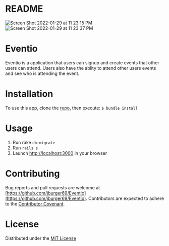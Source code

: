# README
![Screen Shot 2022-01-29 at 11 23 15 PM](https://user-images.githubusercontent.com/71084231/151686576-9b71f878-8175-4a31-8eb4-92d1b62093c7.png)
![Screen Shot 2022-01-29 at 11 23 37 PM](https://user-images.githubusercontent.com/71084231/151686578-166cc619-29f5-4f32-add8-cdcb90599776.png)

# Eventio
Eventio is a application that users can signup and create events that other users can attend. Users also have the ablity to attend other users events and see who is attending the event.

# Installation
To use this app, clone the [repo](https://github.com/jburger69/Eventio), then execute:
`$ bundle install`

# Usage
1. Run rake `db:migrate`
2. Run `rails s`
3. Launch [http://localhost:3000](http://localhost:3000) in your browser

# Contributing
Bug reports and pull requests are welcome at [https://github.com/jburger69/Eventio](https://github.com/jburger69/Eventio). Contributors are expected to adhere to the [Contributor Covenant](https://www.contributor-covenant.org/).

# License
Distributed under the [MIT License](https://opensource.org/licenses/MIT)
